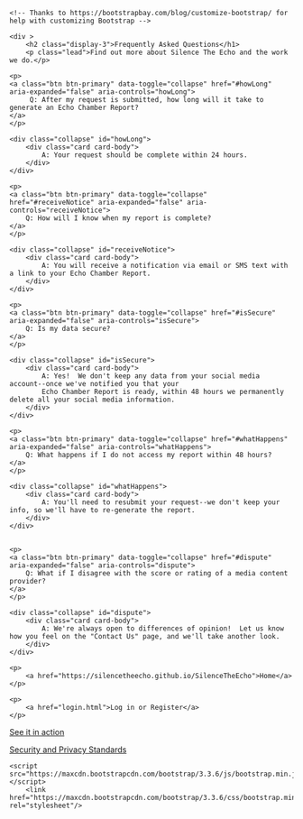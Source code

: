<head>
    <title>FAQS</title>
<!--    <link rel="stylesheet" href="https://maxcdn.bootstrapcdn.com/bootstrap/4.0.0-beta/css/bootstrap.min.css" integrity="sha384-/Y6pD6FV/Vv2HJnA6t+vslU6fwYXjCFtcEpHbNJ0lyAFsXTsjBbfaDjzALeQsN6M" crossorigin="anonymous">  -->
    
    <!-- Thanks to https://bootstrapbay.com/blog/customize-bootstrap/ for help with customizing Bootstrap -->
<!--    <link rel="stylesheet" type="text/css" href="custom.css"> -->
</head>

<body>

    <div >
        <h2 class="display-3">Frequently Asked Questions</h1>
        <p class="lead">Find out more about Silence The Echo and the work we do.</p>
 <!-- <hr class="my-4">  -->
    <p>
    <a class="btn btn-primary" data-toggle="collapse" href="#howLong" aria-expanded="false" aria-controls="howLong">
         Q: After my request is submitted, how long will it take to generate an Echo Chamber Report?
    </a>
    </p>
    
    <div class="collapse" id="howLong">
        <div class="card card-body">
            A: Your request should be complete within 24 hours.
        </div>
    </div>
    
    <p>
    <a class="btn btn-primary" data-toggle="collapse" href="#receiveNotice" aria-expanded="false" aria-controls="receiveNotice">
        Q: How will I know when my report is complete?
    </a>
    </p>
    
    <div class="collapse" id="receiveNotice">
        <div class="card card-body">
            A: You will receive a notification via email or SMS text with a link to your Echo Chamber Report.
        </div>
    </div>
    
    <p>
    <a class="btn btn-primary" data-toggle="collapse" href="#isSecure" aria-expanded="false" aria-controls="isSecure">
        Q: Is my data secure?
    </a>
    </p>
    
    <div class="collapse" id="isSecure">
        <div class="card card-body">
            A: Yes!  We don't keep any data from your social media account--once we've notified you that your
            Echo Chamber Report is ready, within 48 hours we permanently delete all your social media information.
        </div>
    </div>
    
    <p>
    <a class="btn btn-primary" data-toggle="collapse" href="#whatHappens" aria-expanded="false" aria-controls="whatHappens">
        Q: What happens if I do not access my report within 48 hours?
    </a>
    </p>
    
    <div class="collapse" id="whatHappens">
        <div class="card card-body">
            A: You'll need to resubmit your request--we don't keep your info, so we'll have to re-generate the report.
        </div>
    </div>
   
    
    <p>
    <a class="btn btn-primary" data-toggle="collapse" href="#dispute" aria-expanded="false" aria-controls="dispute">
        Q: What if I disagree with the score or rating of a media content provider?
    </a>
    </p>
    
    <div class="collapse" id="dispute">
        <div class="card card-body">
            A: We're always open to differences of opinion!  Let us know how you feel on the "Contact Us" page, and we'll take another look.
        </div>
    </div>
  
    <p>
        <a href="https://silencetheecho.github.io/SilenceTheEcho">Home</a>
    </p>
        
    <p>
        <a href="login.html">Log in or Register</a>
    </p>
        
   <p>
        <a href="search.html">See it in action</a>
    </p>
   <p>
        <a href=security.html>Security and Privacy Standards</a>
    </p>
     
     
    
        

</div>
    
  <script src="https://ajax.googleapis.com/ajax/libs/jquery/2.1.1/jquery.min.js"></script>
    <script src="https://maxcdn.bootstrapcdn.com/bootstrap/3.3.6/js/bootstrap.min.js"></script>
        <link href="https://maxcdn.bootstrapcdn.com/bootstrap/3.3.6/css/bootstrap.min.css" rel="stylesheet"/>
</body>
